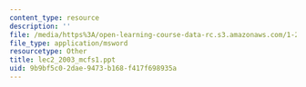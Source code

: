 ```yaml
---
content_type: resource
description: ''
file: /media/https%3A/open-learning-course-data-rc.s3.amazonaws.com/1-206j-airline-schedule-planning-spring-2003/9b9bf5c02dae9473b168f417f698935a_lec2_2003_mcfs1.ppt
file_type: application/msword
resourcetype: Other
title: lec2_2003_mcfs1.ppt
uid: 9b9bf5c0-2dae-9473-b168-f417f698935a
---
```


